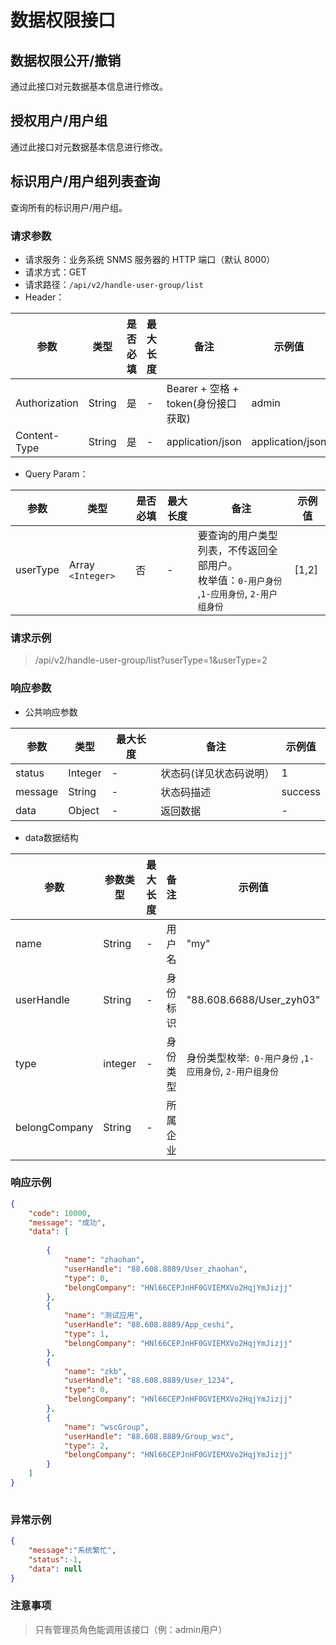 # 数据权限接口

## 数据权限公开/撤销

通过此接口对元数据基本信息进行修改。

## 授权用户/用户组

通过此接口对元数据基本信息进行修改。

## 标识用户/用户组列表查询

查询所有的标识用户/用户组。

### 请求参数

- 请求服务：业务系统 SNMS 服务器的 HTTP 端口（默认 8000）
- 请求方式：GET
- 请求路径：`/api/v2/handle-user-group/list`
- Header：

| **参数** | **类型** | **是否必填** | **最大长度** | **备注**                      | **示例值** |
| -------------- | -------------- | ------------------ | ------------------ | ----------------------------------- | ---------------- |
| Authorization  | String         | 是                 | -                  | Bearer + 空格 + token(身份接口获取) | admin            |
| Content-Type   | String         | 是                 | -                  | application/json                    | application/json |

- Query Param：

| **参数** | **类型**      | **是否必填** | **最大长度** | **备注**                                                                                         | **示例值** |
| -------------- | ------------------- | ------------------ | ------------------ | ------------------------------------------------------------------------------------------------------ | ---------------- |
| userType       | Array `<Integer>` | 否                 | -                  | 要查询的用户类型列表，不传返回全部用户。<br />枚举值：`0-用户身份` ,`1-应用身份`, `2-用户组身份` | [1,2]            |

### 请求示例

> /api/v2/handle-user-group/list?userType=1&userType=2

### 响应参数

- 公共响应参数

| **参数** | **类型** | **最大长度** | **备注**          | **示例值** |
| -------------- | -------------- | ------------------ | ----------------------- | ---------------- |
| status         | Integer        | -                  | 状态码(详见状态码说明） | 1                |
| message        | String         | -                  | 状态码描述              | success          |
| data           | Object         | -                  | 返回数据                | -                |

- data数据结构

| **参数** | **参数类型** | **最大长度** | **备注** | **示例值**                                               |
| -------------- | ------------------ | ------------------ | -------------- | -------------------------------------------------------------- |
| name           | String             | -                  | 用户名         | "my"                                                           |
| userHandle     | String             | -                  | 身份标识       | "88.608.6688/User_zyh03"                                       |
| type           | integer            | -                  | 身份类型       | 身份类型枚举:` 0-用户身份` ,`1-应用身份`, `2-用户组身份` |
| belongCompany  | String             | -                  | 所属企业       |                                                                |

### 响应示例

```json
{
    "code": 10000,
    "message": "成功",
    "data": [
     
        {
            "name": "zhaohan",
            "userHandle": "88.608.8889/User_zhaohan",
            "type": 0,
            "belongCompany": "HNl66CEPJnHF0GVIEMXVo2HqjYmJizjj"
        },
        {
            "name": "测试应用",
            "userHandle": "88.608.8889/App_ceshi",
            "type": 1,
            "belongCompany": "HNl66CEPJnHF0GVIEMXVo2HqjYmJizjj"
        },
        {
            "name": "zkb",
            "userHandle": "88.608.8889/User_1234",
            "type": 0,
            "belongCompany": "HNl66CEPJnHF0GVIEMXVo2HqjYmJizjj"
        },
        {
            "name": "wscGroup",
            "userHandle": "88.608.8889/Group_wsc",
            "type": 2,
            "belongCompany": "HNl66CEPJnHF0GVIEMXVo2HqjYmJizjj"
        }
    ]
}
  
```

### 异常示例

```json
{
    "message":"系统繁忙",
    "status":-1,
    "data": null
}
```

### 注意事项

> 只有管理员角色能调用该接口（例：admin用户）
